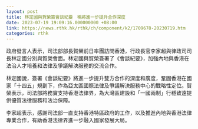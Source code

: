 ```yaml
---
layout: post
title: 林定國與賀榮簽會談紀要　稱將進一步提升合作深度
date: 2023-07-19 19:09:16.000000000 +08:00
link: https://news.rthk.hk/rthk/ch/component/k2/1709678-20230719.htm
categories: rthk
---
```


政府發言人表示，司法部部長賀榮前日率團訪問香港，行政長官李家超與律政司司長林定國分別與賀榮會面。林定國與賀榮簽署了《會談紀要》，加強內地與香港在法治人才培養和法律及爭議解決服務的交流合作。

林定國說，簽署《會談紀要》將進一步提升雙方合作的深度和廣度，鞏固香港在國家「十四五」規劃下，作為亞太區國際法律及爭議解決服務中心的戰略性定位。賀榮表示，司法部將務實支持香港法律界，為大灣區建設和「一國兩制」行穩致遠提供優質法律服務和法治保障。

李家超表示，感謝司法部一直支持香港特區政府的工作，以及推進內地與香港法律專業合作，有助香港法律界進一步融入國家發展大局。
